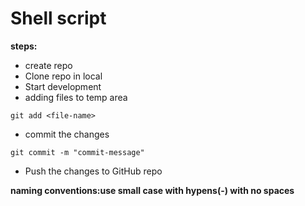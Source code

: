 # Shell script

**steps:**
* create repo
* Clone repo in local
* Start development
* adding files to temp area
```
git add <file-name>
```
* commit the changes
```
git commit -m "commit-message"
```

* Push the changes to GitHub repo

**naming conventions:use small case with hypens(-) with no spaces**
